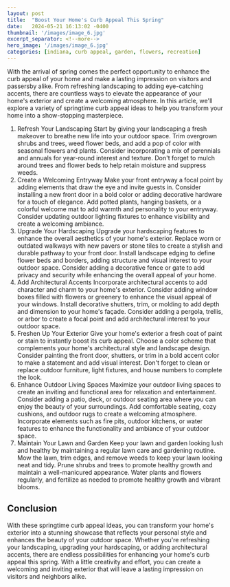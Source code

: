 ```yaml
---
layout: post
title:  "Boost Your Home's Curb Appeal This Spring"
date:   2024-05-21 16:13:02 -0400
thumbnail: '/images/image_6.jpg'
excerpt_separator: <!--more-->
hero_image: '/images/image_6.jpg'
categories: [indiana, curb appeal, garden, flowers, recreation]
---
```

With the arrival of spring comes the perfect opportunity to enhance the curb appeal of your home and make a lasting impression on visitors and passersby alike. <!--more-->From refreshing landscaping to adding eye-catching accents, there are countless ways to elevate the appearance of your home's exterior and create a welcoming atmosphere. In this article, we'll explore a variety of springtime curb appeal ideas to help you transform your home into a show-stopping masterpiece.
1. Refresh Your Landscaping
Start by giving your landscaping a fresh makeover to breathe new life into your outdoor space. Trim overgrown shrubs and trees, weed flower beds, and add a pop of color with seasonal flowers and plants. Consider incorporating a mix of perennials and annuals for year-round interest and texture. Don't forget to mulch around trees and flower beds to help retain moisture and suppress weeds.
2. Create a Welcoming Entryway
Make your front entryway a focal point by adding elements that draw the eye and invite guests in. Consider installing a new front door in a bold color or adding decorative hardware for a touch of elegance. Add potted plants, hanging baskets, or a colorful welcome mat to add warmth and personality to your entryway. Consider updating outdoor lighting fixtures to enhance visibility and create a welcoming ambiance.
3. Upgrade Your Hardscaping
Upgrade your hardscaping features to enhance the overall aesthetics of your home's exterior. Replace worn or outdated walkways with new pavers or stone tiles to create a stylish and durable pathway to your front door. Install landscape edging to define flower beds and borders, adding structure and visual interest to your outdoor space. Consider adding a decorative fence or gate to add privacy and security while enhancing the overall appeal of your home.
4. Add Architectural Accents
Incorporate architectural accents to add character and charm to your home's exterior. Consider adding window boxes filled with flowers or greenery to enhance the visual appeal of your windows. Install decorative shutters, trim, or molding to add depth and dimension to your home's façade. Consider adding a pergola, trellis, or arbor to create a focal point and add architectural interest to your outdoor space.
5. Freshen Up Your Exterior
Give your home's exterior a fresh coat of paint or stain to instantly boost its curb appeal. Choose a color scheme that complements your home's architectural style and landscape design. Consider painting the front door, shutters, or trim in a bold accent color to make a statement and add visual interest. Don't forget to clean or replace outdoor furniture, light fixtures, and house numbers to complete the look.
6. Enhance Outdoor Living Spaces
Maximize your outdoor living spaces to create an inviting and functional area for relaxation and entertainment. Consider adding a patio, deck, or outdoor seating area where you can enjoy the beauty of your surroundings. Add comfortable seating, cozy cushions, and outdoor rugs to create a welcoming atmosphere. Incorporate elements such as fire pits, outdoor kitchens, or water features to enhance the functionality and ambiance of your outdoor space.
7. Maintain Your Lawn and Garden
Keep your lawn and garden looking lush and healthy by maintaining a regular lawn care and gardening routine. Mow the lawn, trim edges, and remove weeds to keep your lawn looking neat and tidy. Prune shrubs and trees to promote healthy growth and maintain a well-manicured appearance. Water plants and flowers regularly, and fertilize as needed to promote healthy growth and vibrant blooms.

## Conclusion
With these springtime curb appeal ideas, you can transform your home's exterior into a stunning showcase that reflects your personal style and enhances the beauty of your outdoor space. Whether you're refreshing your landscaping, upgrading your hardscaping, or adding architectural accents, there are endless possibilities for enhancing your home's curb appeal this spring. With a little creativity and effort, you can create a welcoming and inviting exterior that will leave a lasting impression on visitors and neighbors alike.
